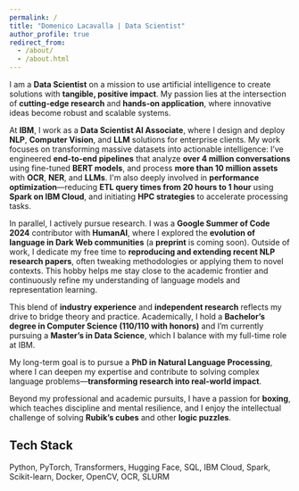 ```yaml
---
permalink: /
title: "Domenico Lacavalla | Data Scientist"
author_profile: true
redirect_from: 
  - /about/
  - /about.html
---
```


I am a **Data Scientist** on a mission to use artificial intelligence to create solutions with **tangible, positive impact**. My passion lies at the intersection of **cutting-edge research** and **hands-on application**, where innovative ideas become robust and scalable systems.

At **IBM**, I work as a **Data Scientist AI Associate**, where I design and deploy **NLP**, **Computer Vision**, and **LLM** solutions for enterprise clients. My work focuses on transforming massive datasets into actionable intelligence: I’ve engineered **end-to-end pipelines** that analyze **over 4 million conversations** using fine-tuned **BERT models**, and process **more than 10 million assets** with **OCR**, **NER**, and **LLMs**. I'm also deeply involved in **performance optimization**—reducing **ETL query times from 20 hours to 1 hour** using **Spark on IBM Cloud**, and initiating **HPC strategies** to accelerate processing tasks.

In parallel, I actively pursue research. I was a **Google Summer of Code 2024** contributor with **HumanAI**, where I explored the **evolution of language in Dark Web communities** (a **preprint** is coming soon). Outside of work, I dedicate my free time to **reproducing and extending recent NLP research papers**, often tweaking methodologies or applying them to novel contexts. This hobby helps me stay close to the academic frontier and continuously refine my understanding of language models and representation learning.

This blend of **industry experience** and **independent research** reflects my drive to bridge theory and practice. Academically, I hold a **Bachelor’s degree in Computer Science (110/110 with honors)** and I’m currently pursuing a **Master’s in Data Science**, which I balance with my full-time role at IBM.

My long-term goal is to pursue a **PhD in Natural Language Processing**, where I can deepen my expertise and contribute to solving complex language problems—**transforming research into real-world impact**.

Beyond my professional and academic pursuits, I have a passion for **boxing**, which teaches discipline and mental resilience, and I enjoy the intellectual challenge of solving **Rubik’s cubes** and other **logic puzzles**.

## Tech Stack

Python, PyTorch, Transformers, Hugging Face, SQL, IBM Cloud, Spark, Scikit-learn, Docker, OpenCV, OCR, SLURM